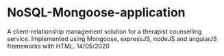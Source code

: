 # NoSQL-Mongoose-application
A  client-relationship management solution for a therapist counselling service. Implemented using Mongoose, expressJS, nodeJS and angularJS frameworks with HTML. 14/05/2020
